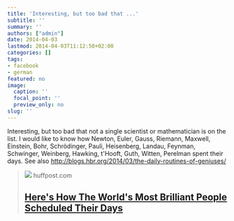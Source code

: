 ```yaml
---
title: 'Interesting, but too bad that ...'
subtitle: ''
summary: ''
authors: ["admin"]
date: 2014-04-03
lastmod: 2014-04-03T11:12:50+02:00
categories: []
tags:
- facebook
- german
featured: no
image:
  caption: ''
  focal_point: ''
  preview_only: no
slug: ''
---
```

Interesting, but too bad that not a single scientist or mathematician is on the list. I would like to know how Newton, Euler, Gauss, Riemann, Maxwell, Einstein, Bohr, Schrödinger, Pauli, Heisenberg, Landau, Feynman, Schwinger, Weinberg, Hawking, t'Hooft, Guth, Witten, Perelman spent their days. See also http://blogs.hbr.org/2014/03/the-daily-routines-of-geniuses/
> [![](https://img.huffingtonpost.com/asset/default-entry.jpg?ops=1778_1000)](http://www.huffingtonpost.com/2014/03/29/brilliant-people-schedules_n_5055953.html?ncid=fcbklnkushpmg00000063)
> huffpost.com
> ## [Here's How The World's Most Brilliant People Scheduled Their Days](http://www.huffingtonpost.com/2014/03/29/brilliant-people-schedules_n_5055953.html?ncid=fcbklnkushpmg00000063)
>



